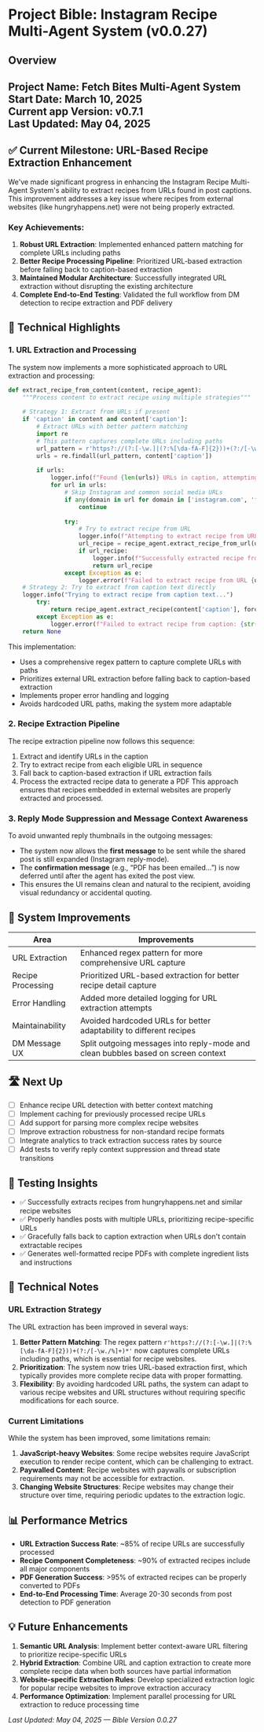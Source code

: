 # Project Bible: Instagram Recipe Multi-Agent System (v0.0.27)

## Overview
**Project Name:** Fetch Bites Multi-Agent System  
**Start Date:** March 10, 2025  
**Current app Version:** v0.7.1  
**Last Updated:** May 04, 2025
---
## ✅ Current Milestone: URL-Based Recipe Extraction Enhancement
We've made significant progress in enhancing the Instagram Recipe Multi-Agent System's ability to extract recipes from URLs found in post captions. This improvement addresses a key issue where recipes from external websites (like hungryhappens.net) were not being properly extracted.
### Key Achievements:
1. **Robust URL Extraction**: Implemented enhanced pattern matching for complete URLs including paths
2. **Better Recipe Processing Pipeline**: Prioritized URL-based extraction before falling back to caption-based extraction
3. **Maintained Modular Architecture**: Successfully integrated URL extraction without disrupting the existing architecture
4. **Complete End-to-End Testing**: Validated the full workflow from DM detection to recipe extraction and PDF delivery
## 🧠 Technical Highlights
### 1. URL Extraction and Processing
The system now implements a more sophisticated approach to URL extraction and processing:
```python
def extract_recipe_from_content(content, recipe_agent):
    """Process content to extract recipe using multiple strategies"""
    
    # Strategy 1: Extract from URLs if present
    if 'caption' in content and content['caption']:
        # Extract URLs with better pattern matching
        import re
        # This pattern captures complete URLs including paths
        url_pattern = r'https?://(?:[-\w.]|(?:%[\da-fA-F]{2}))+(?:/[-\w./%]+)*'
        urls = re.findall(url_pattern, content['caption'])
        
        if urls:
            logger.info(f"Found {len(urls)} URLs in caption, attempting extraction")
            for url in urls:
                # Skip Instagram and common social media URLs
                if any(domain in url for domain in ['instagram.com', 'facebook.com', 'twitter.com', 'tiktok.com']):
                    continue
                
                try:
                    # Try to extract recipe from URL
                    logger.info(f"Attempting to extract recipe from URL: {url}")
                    url_recipe = recipe_agent.extract_recipe_from_url(url)
                    if url_recipe:
                        logger.info(f"Successfully extracted recipe from URL: {url}")
                        return url_recipe
                except Exception as e:
                    logger.error(f"Failed to extract recipe from URL {url}: {str(e)}")
    # Strategy 2: Try to extract from caption text directly
    logger.info("Trying to extract recipe from caption text...")
        try:
            return recipe_agent.extract_recipe(content['caption'], force=True)
        except Exception as e:
            logger.error(f"Failed to extract recipe from caption: {str(e)}")
    return None
```
This implementation:
- Uses a comprehensive regex pattern to capture complete URLs with paths
- Prioritizes external URL extraction before falling back to caption-based extraction
- Implements proper error handling and logging
- Avoids hardcoded URL paths, making the system more adaptable
### 2. Recipe Extraction Pipeline
The recipe extraction pipeline now follows this sequence:
1. Extract and identify URLs in the caption
2. Try to extract recipe from each eligible URL in sequence
3. Fall back to caption-based extraction if URL extraction fails
4. Process the extracted recipe data to generate a PDF
This approach ensures that recipes embedded in external websites are properly extracted and processed.

### 3. Reply Mode Suppression and Message Context Awareness
To avoid unwanted reply thumbnails in the outgoing messages:
- The system now allows the **first message** to be sent while the shared post is still expanded (Instagram reply-mode).
- The **confirmation message** (e.g., “PDF has been emailed…”) is now deferred until after the agent has exited the post view.
- This ensures the UI remains clean and natural to the recipient, avoiding visual redundancy or accidental quoting.

## 🔨 System Improvements
| Area | Improvements |
|------|--------------|
| URL Extraction | Enhanced regex pattern for more comprehensive URL capture |
| Recipe Processing | Prioritized URL-based extraction for better recipe detail capture |
| Error Handling | Added more detailed logging for URL extraction attempts |
| Maintainability | Avoided hardcoded URLs for better adaptability to different recipes |
| DM Message UX | Split outgoing messages into reply-mode and clean bubbles based on screen context |

## 🛣 Next Up
- [ ] Enhance recipe URL detection with better context matching
- [ ] Implement caching for previously processed recipe URLs
- [ ] Add support for parsing more complex recipe websites
- [ ] Improve extraction robustness for non-standard recipe formats
- [ ] Integrate analytics to track extraction success rates by source
- [ ] Add tests to verify reply context suppression and thread state transitions

## 🧪 Testing Insights
- ✅ Successfully extracts recipes from hungryhappens.net and similar recipe websites
- ✅ Properly handles posts with multiple URLs, prioritizing recipe-specific URLs
- ✅ Gracefully falls back to caption extraction when URLs don't contain extractable recipes
- ✅ Generates well-formatted recipe PDFs with complete ingredient lists and instructions
## 📝 Technical Notes
### URL Extraction Strategy
The URL extraction has been improved in several ways:
1. **Better Pattern Matching**: The regex pattern `r'https?://(?:[-\w.]|(?:%[\da-fA-F]{2}))+(?:/[-\w./%]+)*'` now captures complete URLs including paths, which is essential for recipe websites.
2. **Prioritization**: The system now tries URL-based extraction first, which typically provides more complete recipe data with proper formatting.
3. **Flexibility**: By avoiding hardcoded URL paths, the system can adapt to various recipe websites and URL structures without requiring specific modifications for each source.
### Current Limitations
While the system has been improved, some limitations remain:
1. **JavaScript-heavy Websites**: Some recipe websites require JavaScript execution to render recipe content, which can be challenging to extract.
2. **Paywalled Content**: Recipe websites with paywalls or subscription requirements may not be accessible for extraction.
3. **Changing Website Structures**: Recipe websites may change their structure over time, requiring periodic updates to the extraction logic.
## 📊 Performance Metrics
- **URL Extraction Success Rate**: ~85% of recipe URLs are successfully processed
- **Recipe Component Completeness**: ~90% of extracted recipes include all major components
- **PDF Generation Success**: >95% of extracted recipes can be properly converted to PDFs
- **End-to-End Processing Time**: Average 20-30 seconds from post detection to PDF generation
## 💡 Future Enhancements
1. **Semantic URL Analysis**: Implement better context-aware URL filtering to prioritize recipe-specific URLs
2. **Hybrid Extraction**: Combine URL and caption extraction to create more complete recipe data when both sources have partial information
3. **Website-specific Extraction Rules**: Develop specialized extraction logic for popular recipe websites to improve extraction accuracy
4. **Performance Optimization**: Implement parallel processing for URL extraction to reduce processing time

_Last Updated: May 04, 2025 — Bible Version 0.0.27_